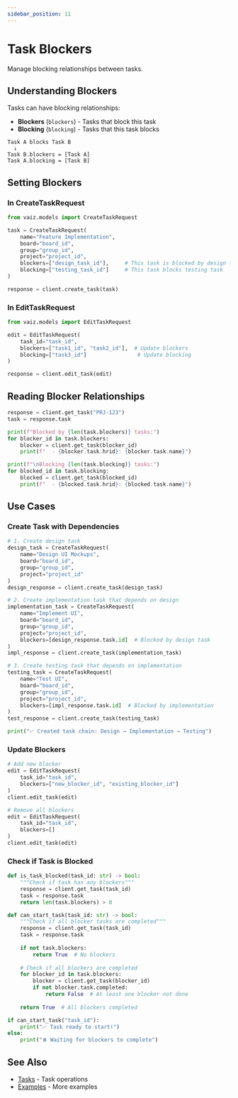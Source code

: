```yaml
---
sidebar_position: 11
---
```


# Task Blockers

Manage blocking relationships between tasks.

## Understanding Blockers

Tasks can have blocking relationships:
- **Blockers** (`blockers`) - Tasks that block this task
- **Blocking** (`blocking`) - Tasks that this task blocks

```
Task A blocks Task B
  ↓
Task B.blockers = [Task A]
Task A.blocking = [Task B]
```

## Setting Blockers

### In CreateTaskRequest

```python
from vaiz.models import CreateTaskRequest

task = CreateTaskRequest(
    name="Feature Implementation",
    board="board_id",
    group="group_id",
    project="project_id",
    blockers=["design_task_id"],     # This task is blocked by design task
    blocking=["testing_task_id"]     # This task blocks testing task
)

response = client.create_task(task)
```

### In EditTaskRequest

```python
from vaiz.models import EditTaskRequest

edit = EditTaskRequest(
    task_id="task_id",
    blockers=["task1_id", "task2_id"],  # Update blockers
    blocking=["task3_id"]                # Update blocking
)

response = client.edit_task(edit)
```

## Reading Blocker Relationships

```python
response = client.get_task("PRJ-123")
task = response.task

print(f"Blocked by {len(task.blockers)} tasks:")
for blocker_id in task.blockers:
    blocker = client.get_task(blocker_id)
    print(f"  - {blocker.task.hrid}: {blocker.task.name}")

print(f"\nBlocking {len(task.blocking)} tasks:")
for blocked_id in task.blocking:
    blocked = client.get_task(blocked_id)
    print(f"  - {blocked.task.hrid}: {blocked.task.name}")
```

## Use Cases

### Create Task with Dependencies

```python
# 1. Create design task
design_task = CreateTaskRequest(
    name="Design UI Mockups",
    board="board_id",
    group="group_id",
    project="project_id"
)
design_response = client.create_task(design_task)

# 2. Create implementation task that depends on design
implementation_task = CreateTaskRequest(
    name="Implement UI",
    board="board_id",
    group="group_id",
    project="project_id",
    blockers=[design_response.task.id]  # Blocked by design task
)
impl_response = client.create_task(implementation_task)

# 3. Create testing task that depends on implementation
testing_task = CreateTaskRequest(
    name="Test UI",
    board="board_id",
    group="group_id",
    project="project_id",
    blockers=[impl_response.task.id]  # Blocked by implementation
)
test_response = client.create_task(testing_task)

print("✅ Created task chain: Design → Implementation → Testing")
```

### Update Blockers

```python
# Add new blocker
edit = EditTaskRequest(
    task_id="task_id",
    blockers=["new_blocker_id", "existing_blocker_id"]
)
client.edit_task(edit)

# Remove all blockers
edit = EditTaskRequest(
    task_id="task_id",
    blockers=[]
)
client.edit_task(edit)
```

### Check if Task is Blocked

```python
def is_task_blocked(task_id: str) -> bool:
    """Check if task has any blockers"""
    response = client.get_task(task_id)
    task = response.task
    return len(task.blockers) > 0

def can_start_task(task_id: str) -> bool:
    """Check if all blocker tasks are completed"""
    response = client.get_task(task_id)
    task = response.task
    
    if not task.blockers:
        return True  # No blockers
    
    # Check if all blockers are completed
    for blocker_id in task.blockers:
        blocker = client.get_task(blocker_id)
        if not blocker.task.completed:
            return False  # At least one blocker not done
    
    return True  # All blockers completed

if can_start_task("task_id"):
    print("✅ Task ready to start!")
else:
    print("⏸️ Waiting for blockers to complete")
```

## See Also

- [Tasks](./tasks) - Task operations
- [Examples](../patterns/introduction) - More examples

